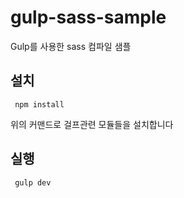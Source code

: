 # gulp-sass-sample
Gulp를 사용한 sass 컴파일 샘플

## 설치
```
 npm install
```
위의 커맨드로 걸프관련 모듈들을 설치합니다

## 실행
```
 gulp dev
```
